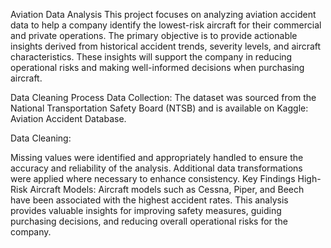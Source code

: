 Aviation Data Analysis
This project focuses on analyzing aviation accident data to help a company identify the lowest-risk aircraft for their commercial and private operations. The primary objective is to provide actionable insights derived from historical accident trends, severity levels, and aircraft characteristics. These insights will support the company in reducing operational risks and making well-informed decisions when purchasing aircraft.

Data Cleaning Process
Data Collection:
The dataset was sourced from the National Transportation Safety Board (NTSB) and is available on Kaggle: Aviation Accident Database.

Data Cleaning:

Missing values were identified and appropriately handled to ensure the accuracy and reliability of the analysis.
Additional data transformations were applied where necessary to enhance consistency.
Key Findings
High-Risk Aircraft Models:
Aircraft models such as Cessna, Piper, and Beech have been associated with the highest accident rates.
This analysis provides valuable insights for improving safety measures, guiding purchasing decisions, and reducing overall operational risks for the company.
